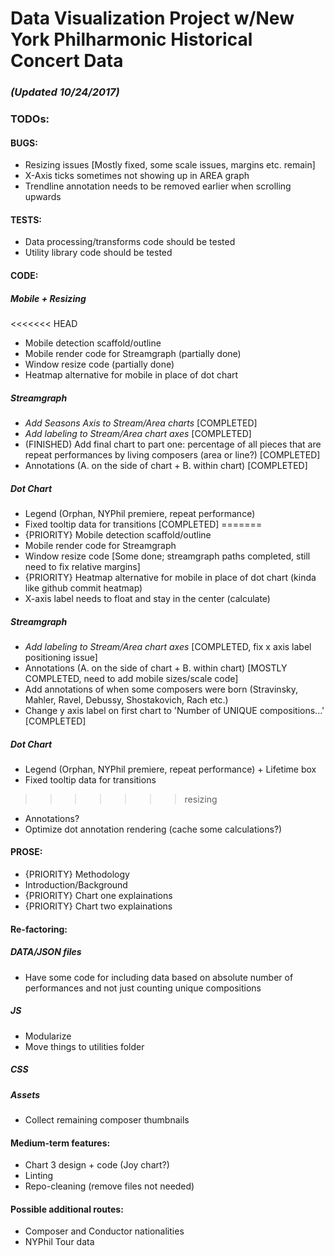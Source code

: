 # Data Visualization Project w/New York Philharmonic Historical Concert Data

### _(Updated 10/24/2017)_

### TODOs: 

#### BUGS: 
* Resizing issues [Mostly fixed, some scale issues, margins etc. remain]
* X-Axis ticks sometimes not showing up in AREA graph
* Trendline annotation needs to be removed earlier when scrolling upwards

#### TESTS: 
* Data processing/transforms code should be tested 
* Utility library code should be tested 

#### CODE: 

##### Mobile + Resizing
<<<<<<< HEAD
* Mobile detection scaffold/outline
* Mobile render code for Streamgraph (partially done)
* Window resize code (partially done)
* Heatmap alternative for mobile in place of dot chart 

##### Streamgraph
* *Add Seasons Axis to Stream/Area charts* [COMPLETED]
* *Add labeling to Stream/Area chart axes* [COMPLETED]
* (FINISHED) Add final chart to part one: percentage of all pieces that are repeat performances by living composers (area or line?) [COMPLETED]
* Annotations (A. on the side of chart + B. within chart) [COMPLETED]

##### Dot Chart 
* Legend (Orphan, NYPhil premiere, repeat performance)
* Fixed tooltip data for transitions [COMPLETED]
=======
* {PRIORITY} Mobile detection scaffold/outline
* Mobile render code for Streamgraph
* Window resize code [Some done; streamgraph paths completed, still need to fix relative margins]
* {PRIORITY} Heatmap alternative for mobile in place of dot chart (kinda like github commit heatmap)
* X-axis label needs to float and stay in the center (calculate)

##### Streamgraph
* *Add labeling to Stream/Area chart axes* [COMPLETED, fix x axis label positioning issue]
* Annotations (A. on the side of chart + B. within chart) [MOSTLY COMPLETED, need to add mobile sizes/scale code] 
* Add annotations of when some composers were born (Stravinsky, Mahler, Ravel, Debussy, Shostakovich, Rach etc.)
* Change y axis label on first chart to 'Number of UNIQUE compositions...' [COMPLETED]

##### Dot Chart 
* Legend (Orphan, NYPhil premiere, repeat performance) + Lifetime box
* Fixed tooltip data for transitions 
>>>>>>> resizing
* Annotations? 
* Optimize dot annotation rendering (cache some calculations?)

#### PROSE: 
* {PRIORITY} Methodology
* Introduction/Background
* {PRIORITY} Chart one explainations 
* {PRIORITY} Chart two explainations

#### Re-factoring: 

##### DATA/JSON files 
* Have some code for including data based on absolute number of performances and not just counting unique compositions

##### JS
* Modularize 
* Move things to utilities folder 

##### CSS

##### Assets 
* Collect remaining composer thumbnails 

#### Medium-term features: 
* Chart 3 design + code (Joy chart?)
* Linting
* Repo-cleaning (remove files not needed)

#### Possible additional routes: 

* Composer and Conductor nationalities
* NYPhil Tour data 
